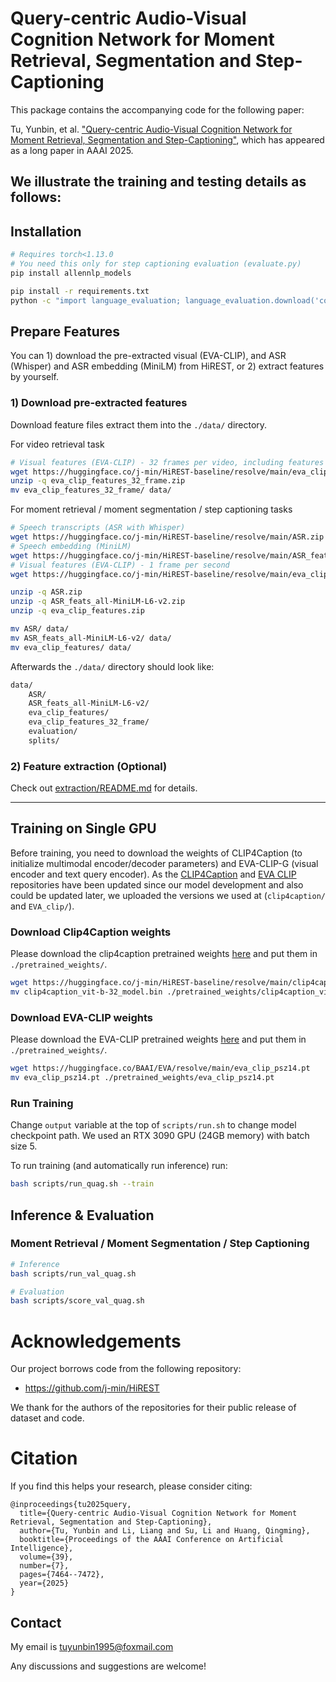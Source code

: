 # Query-centric Audio-Visual Cognition Network for  Moment Retrieval, Segmentation and Step-Captioning
This package contains the accompanying code for the following paper:

Tu, Yunbin, et al. ["Query-centric Audio-Visual Cognition Network for  Moment Retrieval, Segmentation and Step-Captioning"](https://arxiv.org/pdf/2412.13543), which has appeared as a long paper in AAAI 2025. 

## We illustrate the training and testing details as follows:

## Installation


```bash
# Requires torch<1.13.0
# You need this only for step captioning evaluation (evaluate.py)
pip install allennlp_models

pip install -r requirements.txt
python -c "import language_evaluation; language_evaluation.download('coco')"
```

## Prepare Features

You can 1) download the pre-extracted visual (EVA-CLIP), and ASR (Whisper) and ASR embedding (MiniLM) from HiREST, or 2) extract features by yourself.


### 1) Download pre-extracted features
Download feature files extract them into the `./data/` directory.

For video retrieval task
```bash
# Visual features (EVA-CLIP) - 32 frames per video, including features from negative distractors
wget https://huggingface.co/j-min/HiREST-baseline/resolve/main/eva_clip_features_32_frame.zip
unzip -q eva_clip_features_32_frame.zip
mv eva_clip_features_32_frame/ data/
```

For moment retrieval / moment segmentation / step captioning tasks
```bash
# Speech transcripts (ASR with Whisper)
wget https://huggingface.co/j-min/HiREST-baseline/resolve/main/ASR.zip
# Speech embedding (MiniLM)
wget https://huggingface.co/j-min/HiREST-baseline/resolve/main/ASR_feats_all-MiniLM-L6-v2.zip
# Visual features (EVA-CLIP) - 1 frame per second
wget https://huggingface.co/j-min/HiREST-baseline/resolve/main/eva_clip_features.zip

unzip -q ASR.zip
unzip -q ASR_feats_all-MiniLM-L6-v2.zip
unzip -q eva_clip_features.zip

mv ASR/ data/
mv ASR_feats_all-MiniLM-L6-v2/ data/
mv eva_clip_features/ data/
```

Afterwards the `./data/` directory should look like: 
```bash
data/
    ASR/
    ASR_feats_all-MiniLM-L6-v2/
    eva_clip_features/
    eva_clip_features_32_frame/
    evaluation/
    splits/
```

### 2) Feature extraction (Optional)
Check out [extraction/README.md](extraction/README.md) for details.

<hr>

## Training on Single GPU

Before training, you need to download the weights of CLIP4Caption (to initialize multimodal encoder/decoder parameters) and EVA-CLIP-G (visual encoder and text query encoder).
As the [CLIP4Caption](https://github.com/liupeng0606/clip4caption) and [EVA CLIP](https://github.com/baaivision/EVA/tree/master/EVA-CLIP) repositories have been updated since our model development and also could be updated later, we uploaded the versions we used at (`clip4caption/` and `EVA_clip/`).


### Download Clip4Caption weights
Please download the clip4caption pretrained weights [here](https://drive.google.com/file/d/17p476sL5_KZoQ2h4e1TU7-qWH4VqzReT/view?usp=sharing) and put them in `./pretrained_weights/`.

```bash
wget https://huggingface.co/j-min/HiREST-baseline/resolve/main/clip4caption_vit-b-32_model.bin
mv clip4caption_vit-b-32_model.bin ./pretrained_weights/clip4caption_vit-b-32_model.bin
```

### Download EVA-CLIP weights
Please download the EVA-CLIP pretrained weights [here](https://huggingface.co/BAAI/EVA/blob/main/eva_clip_psz14.pt) and put them in `./pretrained_weights/`.

```bash
wget https://huggingface.co/BAAI/EVA/resolve/main/eva_clip_psz14.pt
mv eva_clip_psz14.pt ./pretrained_weights/eva_clip_psz14.pt
```


### Run Training
Change `output` variable at the top of `scripts/run.sh` to change model checkpoint path.
We used an RTX 3090 GPU (24GB memory) with batch size 5.

To run training (and automatically run inference) run:
```bash
bash scripts/run_quag.sh --train
```



## Inference & Evaluation

### Moment Retrieval / Moment Segmentation / Step Captioning

```bash
# Inference
bash scripts/run_val_quag.sh

# Evaluation
bash scripts/score_val_quag.sh
```


# Acknowledgements

Our project borrows code from the following repository:
- https://github.com/j-min/HiREST

We thank for the authors of the repositories for their public release of dataset and code.

# Citation
If you find this helps your research, please consider citing:
```
@inproceedings{tu2025query,
  title={Query-centric Audio-Visual Cognition Network for Moment Retrieval, Segmentation and Step-Captioning},
  author={Tu, Yunbin and Li, Liang and Su, Li and Huang, Qingming},
  booktitle={Proceedings of the AAAI Conference on Artificial Intelligence},
  volume={39},
  number={7},
  pages={7464--7472},
  year={2025}
}
```

## Contact
My email is tuyunbin1995@foxmail.com

Any discussions and suggestions are welcome!
